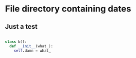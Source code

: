 # File directory containing dates

## Just a test

``` python

class b():
  def __init__(what_):
    self.damn = what_
    
```
